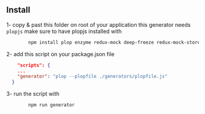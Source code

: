 ## Install

1- copy & past this folder on root of your application
this generator needs ```plopjs``` make sure to have plopjs installed with
```bash
		npm install plop enzyme redux-mock deep-freeze redux-mock-store --save-dev
```

2- add this script on your package.json file
```json
	"scripts": {
    ...
    "generator": "plop --plopfile ./generators/plopfile.js"
  }
```

3- run the script with
```bash
		npm run generator
```
	 
